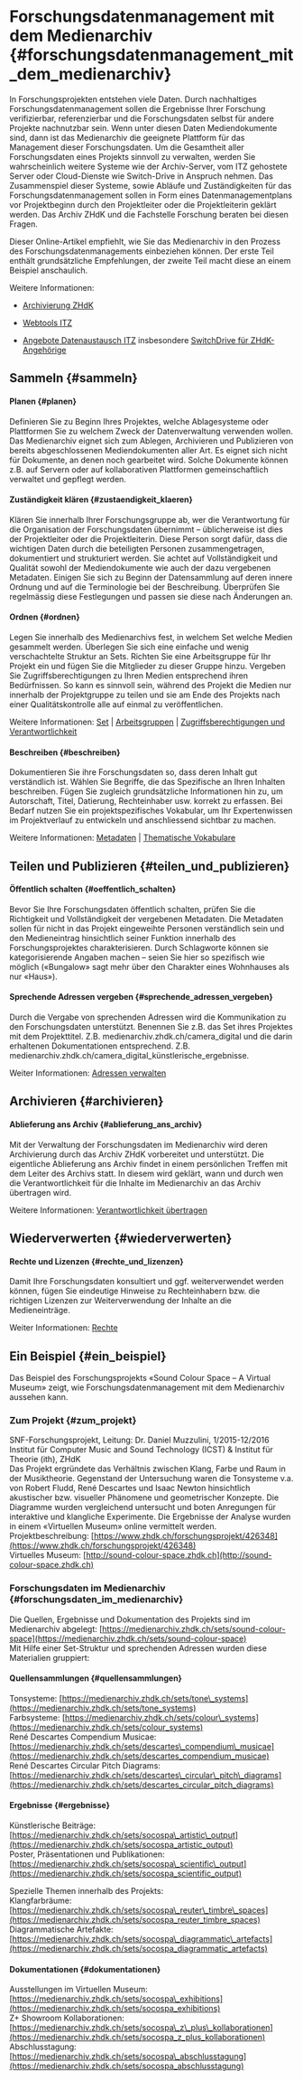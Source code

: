 # Forschungsdatenmanagement mit dem Medienarchiv {#forschungsdatenmanagement_mit_dem_medienarchiv}

In Forschungsprojekten entstehen viele Daten. Durch nachhaltiges Forschungsdatenmanagement sollen die Ergebnisse Ihrer Forschung verifizierbar, referenzierbar und die Forschungsdaten selbst für andere Projekte nachnutzbar sein. Wenn unter diesen Daten Mediendokumente sind, dann ist das Medienarchiv die geeignete Plattform für das Management dieser Forschungsdaten. Um die Gesamtheit aller Forschungsdaten eines Projekts sinnvoll zu verwalten, werden Sie wahrscheinlich weitere Systeme wie der Archiv-Server, vom ITZ gehostete Server oder Cloud-Dienste wie Switch-Drive in Anspruch nehmen. Das Zusammenspiel dieser Systeme, sowie Abläufe und Zuständigkeiten für das Forschungsdatenmanagement sollen in Form eines Datenmanagementplans vor Projektbeginn durch den Projektleiter oder die Projektleiterin geklärt werden. Das Archiv ZHdK und die Fachstelle Forschung beraten bei diesen Fragen.

Dieser Online-Artikel empfiehlt, wie Sie das Medienarchiv in den Prozess des Forschungsdatenmanagements einbeziehen können. Der erste Teil enthält grundsätzliche Empfehlungen, der zweite Teil macht diese an einem Beispiel anschaulich.

Weitere Informationen:

* [Archivierung ZHdK](https://intern.zhdk.ch/?archivierung)

* [Webtools ITZ](https://intern.zhdk.ch/?webtools)

* [Angebote Datenaustausch ITZ](https://intern.zhdk.ch/?datenaustausch) insbesondere [SwitchDrive für ZHdK-Angehörige](https://intern.zhdk.ch/?switchdrive)

## Sammeln {#sammeln}

#### Planen {#planen}

Definieren Sie zu Beginn Ihres Projektes, welche Ablagesysteme oder Plattformen Sie zu welchem Zweck der Datenverwaltung verwenden wollen. Das Medienarchiv eignet sich zum Ablegen, Archivieren und Publizieren von bereits abgeschlossenen Mediendokumenten aller Art. Es eignet sich nicht für Dokumente, an denen noch gearbeitet wird. Solche Dokumente können z.B. auf Servern oder auf kollaborativen Plattformen gemeinschaftlich verwaltet und gepflegt werden.

#### Zuständigkeit klären {#zustaendigkeit_klaeren}

Klären Sie innerhalb Ihrer Forschungsgruppe ab, wer die Verantwortung für die Organisation der Forschungsdaten übernimmt – üblicherweise ist dies der Projektleiter oder die Projektleiterin. Diese Person sorgt dafür, dass die wichtigen Daten durch die beteiligten Personen zusammengetragen, dokumentiert und strukturiert werden. Sie achtet auf Vollständigkeit und Qualität sowohl der Mediendokumente wie auch der dazu vergebenen Metadaten. Einigen Sie sich zu Beginn der Datensammlung auf deren innere Ordnung und auf die Terminologie bei der Beschreibung. Überprüfen Sie regelmässig diese Festlegungen und passen sie diese nach Änderungen an.

#### Ordnen {#ordnen}

Legen Sie innerhalb des Medienarchivs fest, in welchem Set welche Medien gesammelt werden. Überlegen Sie sich eine einfache und wenig verschachtelte Struktur an Sets. Richten Sie eine Arbeitsgruppe für Ihr Projekt ein und fügen Sie die Mitglieder zu dieser Gruppe hinzu. Vergeben Sie Zugriffsberechtigungen zu Ihren Medien entsprechend ihren Bedürfnissen. So kann es sinnvoll sein, während des Projekt die Medien nur innerhalb der Projektgruppe zu teilen und sie am Ende des Projekts nach einer Qualitätskontrolle alle auf einmal zu veröffentlichen.

Weitere Informationen: [Set](https://wiki.zhdk.ch/madek-hilfe/doku.php?id=set) \| [Arbeitsgruppen](https://wiki.zhdk.ch/madek-hilfe/doku.php?id=collaboration) \| [Zugriffsberechtigungen und Verantwortlichkeit](https://wiki.zhdk.ch/madek-hilfe/doku.php?id=edit-access)

#### Beschreiben {#beschreiben}

Dokumentieren Sie ihre Forschungsdaten so, dass deren Inhalt gut verständlich ist. Wählen Sie Begriffe, die das Spezifische an Ihren Inhalten beschreiben. Fügen Sie zugleich grundsätzliche Informationen hin zu, um Autorschaft, Titel, Datierung, Rechteinhaber usw. korrekt zu erfassen. Bei Bedarf nutzen Sie ein projektspezifisches Vokabular, um Ihr Expertenwissen im Projektverlauf zu entwickeln und anschliessend sichtbar zu machen.

Weitere Informationen: [Metadaten](https://wiki.zhdk.ch/madek-hilfe/doku.php?id=metadata) \| [Thematische Vokabulare](https://wiki.zhdk.ch/madek-hilfe/doku.php?id=vocabulary)

## Teilen und Publizieren {#teilen_und_publizieren}

#### Öffentlich schalten {#oeffentlich_schalten}

Bevor Sie Ihre Forschungsdaten öffentlich schalten, prüfen Sie die Richtigkeit und Vollständigkeit der vergebenen Metadaten. Die Metadaten sollen für nicht in das Projekt eingeweihte Personen verständlich sein und den Medieneintrag hinsichtlich seiner Funktion innerhalb des Forschungsprojektes charakterisieren. Durch Schlagworte können sie kategorisierende Angaben machen – seien Sie hier so spezifisch wie möglich \(«Bungalow» sagt mehr über den Charakter eines Wohnhauses als nur «Haus»\).

#### Sprechende Adressen vergeben {#sprechende_adressen_vergeben}

Durch die Vergabe von sprechenden Adressen wird die Kommunikation zu den Forschungsdaten unterstützt. Benennen Sie z.B. das Set ihres Projektes mit dem Projekttitel. Z.B. medienarchiv.zhdk.ch/camera\_digital und die darin erhaltenen Dokumentationen entsprechend. Z.B. medienarchiv.zhdk.ch/camera\_digital\_künstlerische\_ergebnisse.

Weiter Informationen: [Adressen verwalten](https://wiki.zhdk.ch/madek-hilfe/doku.php?id=urls)

## Archivieren {#archivieren}

#### Ablieferung ans Archiv {#ablieferung_ans_archiv}

Mit der Verwaltung der Forschungsdaten im Medienarchiv wird deren Archivierung durch das Archiv ZHdK vorbereitet und unterstützt. Die eigentliche Ablieferung ans Archiv findet in einem persönlichen Treffen mit dem Leiter des Archivs statt. In diesem wird geklärt, wann und durch wen die Verantwortlichkeit für die Inhalte im Medienarchiv an das Archiv übertragen wird.

Weitere Informationen: [Verantwortlichkeit übertragen](https://wiki.zhdk.ch/madek-hilfe/doku.php?id=edit-access#verantwortlichkeit)

## Wiederverwerten {#wiederverwerten}

#### Rechte und Lizenzen {#rechte_und_lizenzen}

Damit Ihre Forschungsdaten konsultiert und ggf. weiterverwendet werden können, fügen Sie eindeutige Hinweise zu Rechteinhabern bzw. die richtigen Lizenzen zur Weiterverwendung der Inhalte an die Medieneinträge.

Weiter Informationen: [Rechte](https://wiki.zhdk.ch/madek-hilfe/doku.php?id=rights)

## Ein Beispiel {#ein_beispiel}

Das Beispiel des Forschungsprojekts «Sound Colour Space – A Virtual Museum» zeigt, wie Forschungsdatenmanagement mit dem Medienarchiv aussehen kann.

### Zum Projekt {#zum_projekt}

SNF-Forschungsprojekt, Leitung: Dr. Daniel Muzzulini, 1/2015-12/2016  
Institut für Computer Music and Sound Technology \(ICST\) & Institut für Theorie \(ith\), ZHdK  
Das Projekt ergründete das Verhältnis zwischen Klang, Farbe und Raum in der Musiktheorie. Gegenstand der Untersuchung waren die Tonsysteme v.a. von Robert Fludd, René Descartes und Isaac Newton hinsichtlich akustischer bzw. visueller Phänomene und geometrischer Konzepte. Die Diagramme wurden vergleichend untersucht und boten Anregungen für interaktive und klangliche Experimente. Die Ergebnisse der Analyse wurden in einem «Virtuellen Museum» online vermittelt werden.  
Projektbeschreibung: [https://www.zhdk.ch/forschungsprojekt/426348](https://www.zhdk.ch/forschungsprojekt/426348)  
Virtuelles Museum: [http://sound-colour-space.zhdk.ch](http://sound-colour-space.zhdk.ch)

### Forschungsdaten im Medienarchiv {#forschungsdaten_im_medienarchiv}

Die Quellen, Ergebnisse und Dokumentation des Projekts sind im Medienarchiv abgelegt: [https://medienarchiv.zhdk.ch/sets/sound-colour-space](https://medienarchiv.zhdk.ch/sets/sound-colour-space)  
Mit Hilfe einer Set-Struktur und sprechenden Adressen wurden diese Materialien gruppiert:

#### Quellensammlungen {#quellensammlungen}

Tonsysteme: [https://medienarchiv.zhdk.ch/sets/tone\_systems](https://medienarchiv.zhdk.ch/sets/tone_systems)  
Farbsysteme: [https://medienarchiv.zhdk.ch/sets/colour\_systems](https://medienarchiv.zhdk.ch/sets/colour_systems)  
René Descartes Compendium Musicae: [https://medienarchiv.zhdk.ch/sets/descartes\_compendium\_musicae](https://medienarchiv.zhdk.ch/sets/descartes_compendium_musicae)  
René Descartes Circular Pitch Diagrams: [https://medienarchiv.zhdk.ch/sets/descartes\_circular\_pitch\_diagrams](https://medienarchiv.zhdk.ch/sets/descartes_circular_pitch_diagrams)

#### Ergebnisse {#ergebnisse}

Künstlerische Beiträge: [https://medienarchiv.zhdk.ch/sets/socospa\_artistic\_output](https://medienarchiv.zhdk.ch/sets/socospa_artistic_output)  
Poster, Präsentationen und Publikationen: [https://medienarchiv.zhdk.ch/sets/socospa\_scientific\_output](https://medienarchiv.zhdk.ch/sets/socospa_scientific_output)

Spezielle Themen innerhalb des Projekts:  
Klangfarbräume: [https://medienarchiv.zhdk.ch/sets/socospa\_reuter\_timbre\_spaces](https://medienarchiv.zhdk.ch/sets/socospa_reuter_timbre_spaces)  
Diagrammatische Artefakte: [https://medienarchiv.zhdk.ch/sets/socospa\_diagrammatic\_artefacts](https://medienarchiv.zhdk.ch/sets/socospa_diagrammatic_artefacts)

#### Dokumentationen {#dokumentationen}

Ausstellungen im Virtuellen Museum: [https://medienarchiv.zhdk.ch/sets/socospa\_exhibitions](https://medienarchiv.zhdk.ch/sets/socospa_exhibitions)  
Z+ Showroom Kollaborationen: [https://medienarchiv.zhdk.ch/sets/socospa\_z\_plus\_kollaborationen](https://medienarchiv.zhdk.ch/sets/socospa_z_plus_kollaborationen)  
Abschlusstagung: [https://medienarchiv.zhdk.ch/sets/socospa\_abschlusstagung](https://medienarchiv.zhdk.ch/sets/socospa_abschlusstagung)

